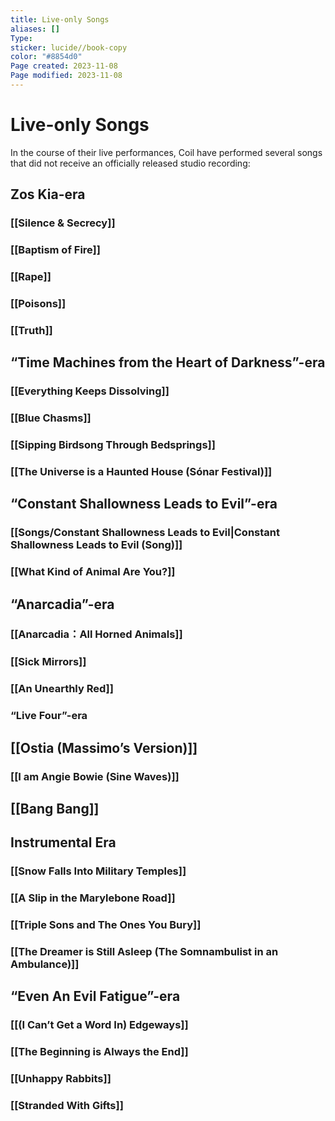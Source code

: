 ```yaml
---
title: Live-only Songs
aliases: []
Type: 
sticker: lucide//book-copy
color: "#8854d0"
Page created: 2023-11-08
Page modified: 2023-11-08
---
```


# Live-only Songs

In the course of their live performances, Coil have performed several songs that did not receive an officially released studio recording:

## Zos Kia-era

### [[Silence & Secrecy]]

### [[Baptism of Fire]]

### [[Rape]]

### [[Poisons]]

### [[Truth]]


## “Time Machines from the Heart of Darkness”-era

### [[Everything Keeps Dissolving]]

### [[Blue Chasms]]

### [[Sipping Birdsong Through Bedsprings]]

### [[The Universe is a Haunted House (Sónar Festival)]]


## “Constant Shallowness Leads to Evil”-era

### [[Songs/Constant Shallowness Leads to Evil|Constant Shallowness Leads to Evil (Song)]]

### [[What Kind of Animal Are You?]]


## “Anarcadia”-era

### [[Anarcadia：All Horned Animals]]

### [[Sick Mirrors]]

### [[An Unearthly Red]]


### “Live Four”-era

## [[Ostia (Massimo’s Version)]]

### [[I am Angie Bowie (Sine Waves)]]

## [[Bang Bang]]


## Instrumental Era

### [[Snow Falls Into Military Temples]]

### [[A Slip in the Marylebone Road]]

### [[Triple Sons and The Ones You Bury]]

### [[The Dreamer is Still Asleep (The Somnambulist in an Ambulance)]]


## “Even An Evil Fatigue”-era

### [[(I Can’t Get a Word In) Edgeways]]

### [[The Beginning is Always the End]]

### [[Unhappy Rabbits]]

### [[Stranded With Gifts]]
